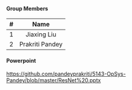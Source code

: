 #### Group Members

| #        | Name                 |
|:--------:|:--------------------:|
|   1      |    Jiaxing Liu          |
|   2      |    Prakriti Pandey        |



#### Powerpoint
https://github.com/pandeyprakriti/5143-OpSys-Pandey/blob/master/ResNet%20.pptx

